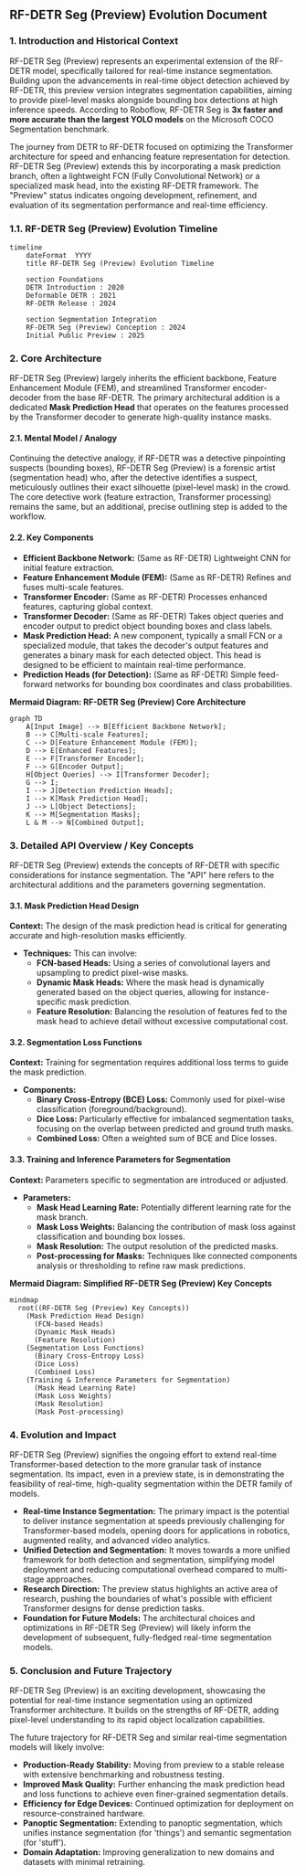 ## RF-DETR Seg (Preview) Evolution Document

### 1. Introduction and Historical Context

RF-DETR Seg (Preview) represents an experimental extension of the RF-DETR model, specifically tailored for real-time instance segmentation. Building upon the advancements in real-time object detection achieved by RF-DETR, this preview version integrates segmentation capabilities, aiming to provide pixel-level masks alongside bounding box detections at high inference speeds. According to Roboflow, RF-DETR Seg is **3x faster and more accurate than the largest YOLO models** on the Microsoft COCO Segmentation benchmark.

The journey from DETR to RF-DETR focused on optimizing the Transformer architecture for speed and enhancing feature representation for detection. RF-DETR Seg (Preview) extends this by incorporating a mask prediction branch, often a lightweight FCN (Fully Convolutional Network) or a specialized mask head, into the existing RF-DETR framework. The "Preview" status indicates ongoing development, refinement, and evaluation of its segmentation performance and real-time efficiency.

### 1.1. RF-DETR Seg (Preview) Evolution Timeline

```mermaid
timeline
    dateFormat  YYYY
    title RF-DETR Seg (Preview) Evolution Timeline

    section Foundations
    DETR Introduction : 2020
    Deformable DETR : 2021
    RF-DETR Release : 2024

    section Segmentation Integration
    RF-DETR Seg (Preview) Conception : 2024
    Initial Public Preview : 2025
```

### 2. Core Architecture

RF-DETR Seg (Preview) largely inherits the efficient backbone, Feature Enhancement Module (FEM), and streamlined Transformer encoder-decoder from the base RF-DETR. The primary architectural addition is a dedicated **Mask Prediction Head** that operates on the features processed by the Transformer decoder to generate high-quality instance masks.

#### 2.1. Mental Model / Analogy

Continuing the detective analogy, if RF-DETR was a detective pinpointing suspects (bounding boxes), RF-DETR Seg (Preview) is a forensic artist (segmentation head) who, after the detective identifies a suspect, meticulously outlines their exact silhouette (pixel-level mask) in the crowd. The core detective work (feature extraction, Transformer processing) remains the same, but an additional, precise outlining step is added to the workflow.

#### 2.2. Key Components

*   **Efficient Backbone Network:** (Same as RF-DETR) Lightweight CNN for initial feature extraction.
*   **Feature Enhancement Module (FEM):** (Same as RF-DETR) Refines and fuses multi-scale features.
*   **Transformer Encoder:** (Same as RF-DETR) Processes enhanced features, capturing global context.
*   **Transformer Decoder:** (Same as RF-DETR) Takes object queries and encoder output to predict object bounding boxes and class labels.
*   **Mask Prediction Head:** A new component, typically a small FCN or a specialized module, that takes the decoder's output features and generates a binary mask for each detected object. This head is designed to be efficient to maintain real-time performance.
*   **Prediction Heads (for Detection):** (Same as RF-DETR) Simple feed-forward networks for bounding box coordinates and class probabilities.

**Mermaid Diagram: RF-DETR Seg (Preview) Core Architecture**

```mermaid
graph TD
    A[Input Image] --> B[Efficient Backbone Network];
    B --> C[Multi-scale Features];
    C --> D[Feature Enhancement Module (FEM)];
    D --> E[Enhanced Features];
    E --> F[Transformer Encoder];
    F --> G[Encoder Output];
    H[Object Queries] --> I[Transformer Decoder];
    G --> I;
    I --> J[Detection Prediction Heads];
    I --> K[Mask Prediction Head];
    J --> L[Object Detections];
    K --> M[Segmentation Masks];
    L & M --> N[Combined Output];
```

### 3. Detailed API Overview / Key Concepts

RF-DETR Seg (Preview) extends the concepts of RF-DETR with specific considerations for instance segmentation. The "API" here refers to the architectural additions and the parameters governing segmentation.

#### 3.1. Mask Prediction Head Design

**Context:** The design of the mask prediction head is critical for generating accurate and high-resolution masks efficiently.
*   **Techniques:** This can involve:
    *   **FCN-based Heads:** Using a series of convolutional layers and upsampling to predict pixel-wise masks.
    *   **Dynamic Mask Heads:** Where the mask head is dynamically generated based on the object queries, allowing for instance-specific mask prediction.
    *   **Feature Resolution:** Balancing the resolution of features fed to the mask head to achieve detail without excessive computational cost.

#### 3.2. Segmentation Loss Functions

**Context:** Training for segmentation requires additional loss terms to guide the mask prediction.
*   **Components:**
    *   **Binary Cross-Entropy (BCE) Loss:** Commonly used for pixel-wise classification (foreground/background).
    *   **Dice Loss:** Particularly effective for imbalanced segmentation tasks, focusing on the overlap between predicted and ground truth masks.
    *   **Combined Loss:** Often a weighted sum of BCE and Dice losses.

#### 3.3. Training and Inference Parameters for Segmentation

**Context:** Parameters specific to segmentation are introduced or adjusted.
*   **Parameters:**
    *   **Mask Head Learning Rate:** Potentially different learning rate for the mask branch.
    *   **Mask Loss Weights:** Balancing the contribution of mask loss against classification and bounding box losses.
    *   **Mask Resolution:** The output resolution of the predicted masks.
    *   **Post-processing for Masks:** Techniques like connected components analysis or thresholding to refine raw mask predictions.

**Mermaid Diagram: Simplified RF-DETR Seg (Preview) Key Concepts**

```mermaid
mindmap
  root((RF-DETR Seg (Preview) Key Concepts))
    (Mask Prediction Head Design)
      (FCN-based Heads)
      (Dynamic Mask Heads)
      (Feature Resolution)
    (Segmentation Loss Functions)
      (Binary Cross-Entropy Loss)
      (Dice Loss)
      (Combined Loss)
    (Training & Inference Parameters for Segmentation)
      (Mask Head Learning Rate)
      (Mask Loss Weights)
      (Mask Resolution)
      (Mask Post-processing)
```

### 4. Evolution and Impact

RF-DETR Seg (Preview) signifies the ongoing effort to extend real-time Transformer-based detection to the more granular task of instance segmentation. Its impact, even in a preview state, is in demonstrating the feasibility of real-time, high-quality segmentation within the DETR family of models.

*   **Real-time Instance Segmentation:** The primary impact is the potential to deliver instance segmentation at speeds previously challenging for Transformer-based models, opening doors for applications in robotics, augmented reality, and advanced video analytics.
*   **Unified Detection and Segmentation:** It moves towards a more unified framework for both detection and segmentation, simplifying model deployment and reducing computational overhead compared to multi-stage approaches.
*   **Research Direction:** The preview status highlights an active area of research, pushing the boundaries of what's possible with efficient Transformer designs for dense prediction tasks.
*   **Foundation for Future Models:** The architectural choices and optimizations in RF-DETR Seg (Preview) will likely inform the development of subsequent, fully-fledged real-time segmentation models.

### 5. Conclusion and Future Trajectory

RF-DETR Seg (Preview) is an exciting development, showcasing the potential for real-time instance segmentation using an optimized Transformer architecture. It builds on the strengths of RF-DETR, adding pixel-level understanding to its rapid object localization capabilities.

The future trajectory for RF-DETR Seg and similar real-time segmentation models will likely involve:
*   **Production-Ready Stability:** Moving from preview to a stable release with extensive benchmarking and robustness testing.
*   **Improved Mask Quality:** Further enhancing the mask prediction head and loss functions to achieve even finer-grained segmentation details.
*   **Efficiency for Edge Devices:** Continued optimization for deployment on resource-constrained hardware.
*   **Panoptic Segmentation:** Extending to panoptic segmentation, which unifies instance segmentation (for 'things') and semantic segmentation (for 'stuff').
*   **Domain Adaptation:** Improving generalization to new domains and datasets with minimal retraining.
